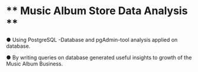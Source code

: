 # ** Music Album Store Data Analysis **
●	Using PostgreSQL -Database and pgAdmin-tool analysis applied on database.

●	By writing queries on database generated useful insights to growth of the Music Album Business.
